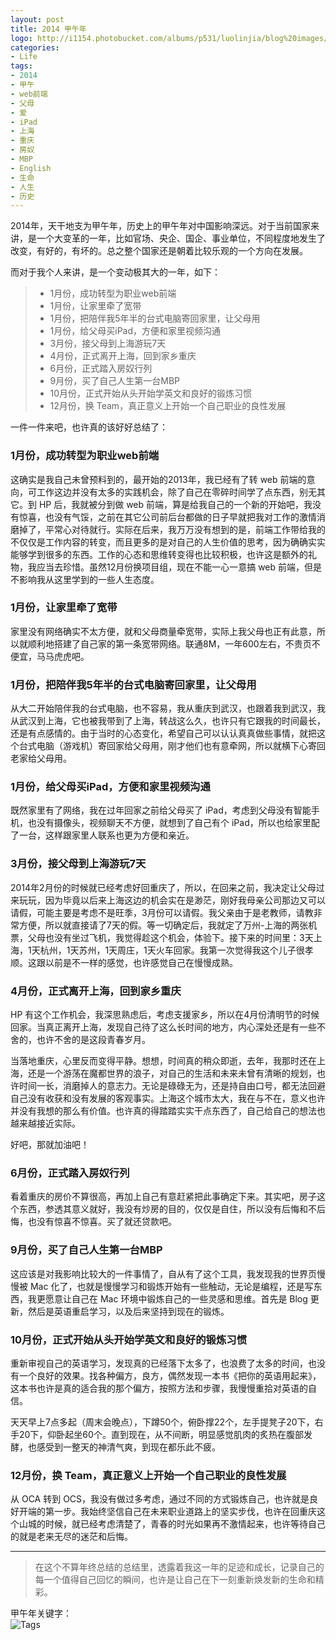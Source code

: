 ```yaml
---
layout: post
title: 2014 甲午年
logo: http://i1154.photobucket.com/albums/p531/luolinjia/blog%20images/20150118_cn_1_zpsda13ed1c.jpg
categories:
- Life
tags:
- 2014
- 甲午
- web前端
- 父母
- 爱
- iPad
- 上海
- 重庆
- 房奴
- MBP
- English
- 生命
- 人生
- 历史
---
```


2014年，天干地支为甲午年，历史上的甲午年对中国影响深远。对于当前国家来讲，是一个大变革的一年，比如官场、央企、国企、事业单位，不同程度地发生了改变，有好的，有坏的。总之整个国家还是朝着比较乐观的一个方向在发展。    

而对于我个人来讲，是一个变动极其大的一年，如下：  

> - 1月份，成功转型为职业web前端
> - 1月份，让家里牵了宽带
> - 1月份，把陪伴我5年半的台式电脑寄回家里，让父母用
> - 1月份，给父母买iPad，方便和家里视频沟通
> - 3月份，接父母到上海游玩7天
> - 4月份，正式离开上海，回到家乡重庆
> - 6月份，正式踏入房奴行列
> - 9月份，买了自己人生第一台MBP
> - 10月份，正式开始从头开始学英文和良好的锻炼习惯
> - 12月份，换 Team，真正意义上开始一个自己职业的良性发展

一件一件来吧，也许真的该好好总结了：

### 1月份，成功转型为职业web前端  

这确实是我自己未曾预料到的，最开始的2013年，我已经有了转 web 前端的意向，可工作这边并没有太多的实践机会，除了自己在零碎时间学了点东西，别无其它。到 HP 后，我就被分到做 web 前端，算是给我自己的一个新的开始吧，我没有惊喜，也没有气馁，之前在其它公司前后台都做的日子早就把我对工作的激情消磨掉了，平常心对待就行。实际在后来，我万万没有想到的是，前端工作带给我的不仅仅是工作内容的转变，而且更多的是对自己的人生价值的思考，因为确确实实能够学到很多的东西。工作的心态和思维转变得也比较积极，也许这是额外的礼物，我应当去珍惜。虽然12月份换项目组，现在不能一心一意搞 web 前端，但是不影响我从这里学到的一些人生态度。  

### 1月份，让家里牵了宽带  

家里没有网络确实不太方便，就和父母商量牵宽带，实际上我父母也正有此意，所以就顺利地搭建了自己家的第一条宽带网络。联通8M，一年600左右，不贵页不便宜，马马虎虎吧。

### 1月份，把陪伴我5年半的台式电脑寄回家里，让父母用  

从大二开始陪伴我的台式电脑，也不容易，我从重庆到武汉，也跟着我到武汉，我从武汉到上海，它也被我带到了上海，转战这么久，也许只有它跟我的时间最长，还是有点感情的。由于当时的心态变化，希望自己可以认认真真做些事情，就把这个台式电脑（游戏机）寄回家给父母用，刚才他们也有意牵网，所以就横下心寄回老家给父母用。  

### 1月份，给父母买iPad，方便和家里视频沟通  

既然家里有了网络，我在过年回家之前给父母买了 iPad，考虑到父母没有智能手机，也没有摄像头，视频聊天不方便，就想到了自己有个 iPad，所以也给家里配了一台，这样跟家里人联系也更为方便和亲近。  

### 3月份，接父母到上海游玩7天  

2014年2月份的时候就已经考虑好回重庆了，所以，在回来之前，我决定让父母过来玩玩，因为毕竟以后来上海这边的机会实在是渺茫，刚好我母亲公司那边又可以请假，可能主要是考虑不是旺季，3月份可以请假。我父亲由于是老教师，请教非常方便，所以就直接请了7天的假。等一切确定后，我就定了万州-上海的两张机票，父母也没有坐过飞机，我觉得趁这个机会，体验下。接下来的时间里：3天上海，1天杭州，1天苏州，1天周庄，1天火车回家。我第一次觉得我这个儿子很孝顺。这跟以前是不一样的感觉，也许感觉自己在慢慢成熟。  

### 4月份，正式离开上海，回到家乡重庆  

HP 有这个工作机会，我深思熟虑后，考虑支援家乡，所以在4月份清明节的时候回家。当真正离开上海，发现自己待了这么长时间的地方，内心深处还是有一些不舍的，也许不舍的是这段青春岁月。  

当落地重庆，心里反而变得平静。想想，时间真的稍众即逝，去年，我那时还在上海，还是一个游荡在魔都世界的浪子，对自己的生活和未来未曾有清晰的规划，也许时间一长，消磨掉人的意志力。无论是碌碌无为，还是持自由口号，都无法回避自己没有收获和没有发展的客观事实。上海这个城市太大，我在与不在，意义也许并没有我想的那么有价值。也许真的得踏踏实实干点东西了，自己给自己的想法也越来越接近实际。  

好吧，那就加油吧！  

### 6月份，正式踏入房奴行列  

看着重庆的房价不算很高，再加上自己有意赶紧把此事确定下来。其实吧，房子这个东西，参透其意义就好，我没有炒房的目的，仅仅是自住，所以没有后悔和不后悔，也没有惊喜不惊喜。买了就还贷款吧。  

### 9月份，买了自己人生第一台MBP  

这应该是对我影响比较大的一件事情了，自从有了这个工具，我发现我的世界页慢慢被 Mac 化了，也就是慢慢学习和锻炼开始有一些触动，无论是编程，还是写东西，我更愿意让自己在 Mac 环境中锻炼自己的一些灵感和思维。首先是 Blog 更新，然后是英语重启学习，以及后来坚持到现在的锻炼。  

### 10月份，正式开始从头开始学英文和良好的锻炼习惯  

重新审视自己的英语学习，发现真的已经落下太多了，也浪费了太多的时间，也没有一个良好的效果。找各种偏方，良方，偶然发现一本书《把你的英语用起来》，这本书也许是真的适合我的那个偏方，按照方法和步骤，我慢慢重拾对英语的自信。  

天天早上7点多起（周末会晚点），下蹲50个，俯卧撑22个，左手提凳子20下，右手20下，仰卧起坐60个。直到现在，从不间断，明显感觉肌肉的炙热在腹部发酵，也感受到一整天的神清气爽，到现在都乐此不疲。  

### 12月份，换 Team，真正意义上开始一个自己职业的良性发展  

从 OCA 转到 OCS，我没有做过多考虑，通过不同的方式锻炼自己，也许就是良好开端的第一步。我始终坚信自己在未来职业道路上的坚实步伐，也许在回重庆这个山城的时候，就已经考虑清楚了，青春的时光如果再不激情起来，也许等待自己的就是老来无尽的迷茫和后悔。  

---
> 在这个不算年终总结的总结里，透露着我这一年的足迹和成长，记录自己的每一个值得自己回忆的瞬间，也许是让自己在下一刻重新焕发新的生命和精彩。

甲午年关键字：  
![Tags](http://i1154.photobucket.com/albums/p531/luolinjia/blog%20images/tag_2_zpsc7a7548f.jpg)
